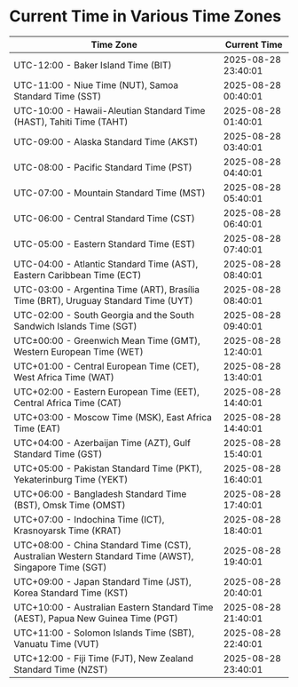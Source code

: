# Current Time in Various Time Zones

| Time Zone | Current Time |
|-----------|--------------|
| UTC-12:00 - Baker Island Time (BIT) | 2025-08-28 23:40:01 |
| UTC-11:00 - Niue Time (NUT), Samoa Standard Time (SST) | 2025-08-28 00:40:01 |
| UTC-10:00 - Hawaii-Aleutian Standard Time (HAST), Tahiti Time (TAHT) | 2025-08-28 01:40:01 |
| UTC-09:00 - Alaska Standard Time (AKST) | 2025-08-28 03:40:01 |
| UTC-08:00 - Pacific Standard Time (PST) | 2025-08-28 04:40:01 |
| UTC-07:00 - Mountain Standard Time (MST) | 2025-08-28 05:40:01 |
| UTC-06:00 - Central Standard Time (CST) | 2025-08-28 06:40:01 |
| UTC-05:00 - Eastern Standard Time (EST) | 2025-08-28 07:40:01 |
| UTC-04:00 - Atlantic Standard Time (AST), Eastern Caribbean Time (ECT) | 2025-08-28 08:40:01 |
| UTC-03:00 - Argentina Time (ART), Brasília Time (BRT), Uruguay Standard Time (UYT) | 2025-08-28 08:40:01 |
| UTC-02:00 - South Georgia and the South Sandwich Islands Time (SGT) | 2025-08-28 09:40:01 |
| UTC±00:00 - Greenwich Mean Time (GMT), Western European Time (WET) | 2025-08-28 12:40:01 |
| UTC+01:00 - Central European Time (CET), West Africa Time (WAT) | 2025-08-28 13:40:01 |
| UTC+02:00 - Eastern European Time (EET), Central Africa Time (CAT) | 2025-08-28 14:40:01 |
| UTC+03:00 - Moscow Time (MSK), East Africa Time (EAT) | 2025-08-28 14:40:01 |
| UTC+04:00 - Azerbaijan Time (AZT), Gulf Standard Time (GST) | 2025-08-28 15:40:01 |
| UTC+05:00 - Pakistan Standard Time (PKT), Yekaterinburg Time (YEKT) | 2025-08-28 16:40:01 |
| UTC+06:00 - Bangladesh Standard Time (BST), Omsk Time (OMST) | 2025-08-28 17:40:01 |
| UTC+07:00 - Indochina Time (ICT), Krasnoyarsk Time (KRAT) | 2025-08-28 18:40:01 |
| UTC+08:00 - China Standard Time (CST), Australian Western Standard Time (AWST), Singapore Time (SGT) | 2025-08-28 19:40:01 |
| UTC+09:00 - Japan Standard Time (JST), Korea Standard Time (KST) | 2025-08-28 20:40:01 |
| UTC+10:00 - Australian Eastern Standard Time (AEST), Papua New Guinea Time (PGT) | 2025-08-28 21:40:01 |
| UTC+11:00 - Solomon Islands Time (SBT), Vanuatu Time (VUT) | 2025-08-28 22:40:01 |
| UTC+12:00 - Fiji Time (FJT), New Zealand Standard Time (NZST) | 2025-08-28 23:40:01 |

